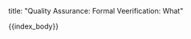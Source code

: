 <frontmatter>
title: "Quality Assurance: Formal Veerification: What"
</frontmatter>

{{index_body}}
